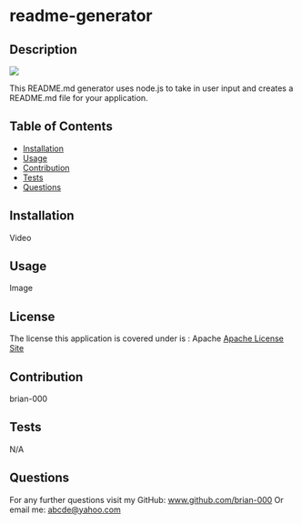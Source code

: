 # readme-generator
## Description

<img src='https://img.shields.io/badge/Apache-%20License-inactive'>
    
This README.md generator uses node.js to take in user input and creates a README.md file for your application.

## Table of Contents
- [Installation](#installation)
- [Usage](#usage)
- [Contribution](#contribution)
- [Tests](#tests)
- [Questions](#questions)

## Installation
Video

## Usage
Image
## License
The license this application is covered under is : Apache
<a href = "https://choosealicense.com/licenses/apache-2.0/">Apache License Site</a>

## Contribution
brian-000

## Tests
N/A

## Questions
For any further questions visit my GitHub:  <a href='github.com/brian-000'>www.github.com/brian-000</a>
Or email me: abcde@yahoo.com

